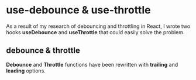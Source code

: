 # use-debounce & use-throttle

As a result of my research of debouncing and throttling in React, I wrote two hooks **useDebounce** and **useThrottle** that could easily solve the problem.

## debounce & throttle
**Debounce** and **Throttle** functions have been rewritten with **trailing** and **leading** options.


